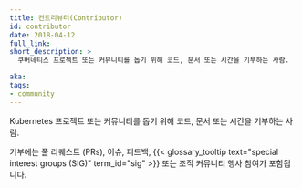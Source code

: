 ```yaml
---
title: 컨트리뷰터(Contributor)
id: contributor
date: 2018-04-12
full_link:
short_description: >
  쿠버네티스 프로젝트 또는 커뮤니티를 돕기 위해 코드, 문서 또는 시간을 기부하는 사람.

aka:
tags:
- community
---
```

 Kubernetes 프로젝트 또는 커뮤니티를 돕기 위해 코드, 문서 또는 시간을 기부하는 사람.

<!--more-->

기부에는 풀 리퀘스트 (PRs), 이슈, 피드백, {{< glossary_tooltip text="special interest groups (SIG)" term_id="sig" >}} 또는 조직 커뮤니티 행사 참여가 포함됩니다.
